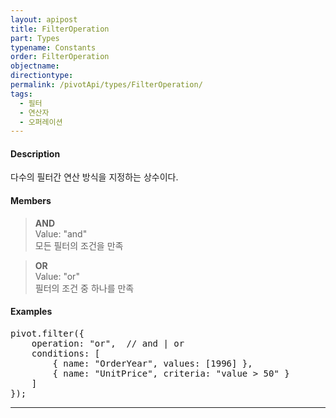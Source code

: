```yaml
---
layout: apipost
title: FilterOperation
part: Types
typename: Constants
order: FilterOperation
objectname: 
directiontype: 
permalink: /pivotApi/types/FilterOperation/
tags:
  - 필터
  - 연산자
  - 오퍼레이션
---
```


#### Description

다수의 필터간 연산 방식을 지정하는 상수이다.  

#### Members

> **AND**   
> Value: "and"  
> 모든 필터의 조건을 만족     

> **OR**  
> Value: "or"   
> 필터의 조건 중 하나를 만족       


#### Examples   

<pre class="prettyprint">
pivot.filter({
	operation: "or",  // and | or
	conditions: [
	    { name: "OrderYear", values: [1996] },
	    { name: "UnitPrice", criteria: "value > 50" }
	]
});	
</pre>

---

